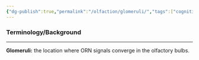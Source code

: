 ```yaml
---
{"dg-publish":true,"permalink":"/olfaction/glomeruli/","tags":["cognitivescience","olfaction"]}
---
```


### **Terminology/Background**
---
**Glomeruli:** the location where ORN signals converge in the olfactory bulbs.